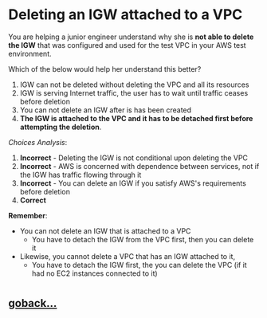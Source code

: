 # Deleting an IGW attached to a VPC

You are helping a junior engineer understand why she is **not able to delete the IGW** that was configured and used for the test VPC in your AWS test environment.

Which of the below would help her understand this better?

1. IGW can not be deleted without deleting the VPC and all its resources
2. IGW is serving Internet traffic, the user has to wait until traffic ceases before deletion
3. You can not delete an IGW after is has been created
4. **The IGW is attached to the VPC and it has to be detached first before attempting the deletion**.

_Choices Analysis_:
1. **Incorrect** - Deleting the IGW is not conditional upon deleting the VPC
2. **Incorrect** - AWS is concerned with dependence between services, not if the IGW has traffic flowing through it
3. **Incorrect** - You can delete an IGW if you satisfy AWS's requirements before deletion
4. **Correct**

**Remember**:

- You can not delete an IGW that is attached to a VPC
    - You have to detach the IGW from the VPC first, then you can delete it
- Likewise, you cannot delete a VPC that has an IGW attached to it, 
    - You have to detach the IGW first, the you can delete the VPC (if it had no EC2 instances connected to it)
#
## [goback...](./index.md)